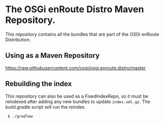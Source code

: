 # The OSGi enRoute Distro Maven Repository.

This repository contains all the bundles that are part of the OSGi enRoute Distribution.

## Using as a Maven Repository

https://raw.githubusercontent.com/osgi/osgi.enroute.distro/master

## Rebuilding the index
This repository can also be used as a FixedIndexRepo, so it must be reindexed
after adding any new bundles to update `index.xml.gz`. The build.gradle script
will run the reindex.

     $ ./gradlew

